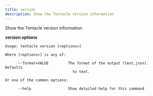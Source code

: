 ```yaml
---
title: version
description: Show the Tentacle version information
---
```


Show the Tentacle version information

**version options**

```text
Usage: tentacle version [<options>]

Where [<options>] is any of:

      --format=VALUE         The format of the output (text,json). Defaults
                               to text.

Or one of the common options:

      --help                 Show detailed help for this command


```
